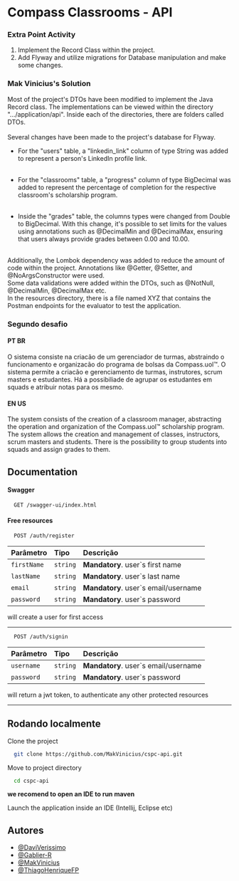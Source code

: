 
# Compass Classrooms - API
### Extra Point Activity
1. Implement the Record Class within the project.
2. Add Flyway and utilize migrations for Database manipulation and make some changes.

### Mak Vinicius's Solution
Most of the project's DTOs have been modified to implement the Java Record class. The implementations can be viewed within the directory ".../application/api". Inside each of the directories, there are folders called DTOs. <br></br>
Several changes have been made to the project's database for Flyway.

- For the "users" table, a "linkedin_link" column of type String was added to represent a person's LinkedIn profile link.<br></br>

- For the "classrooms" table, a "progress" column of type BigDecimal was added to represent the percentage of completion for the respective classroom's scholarship program.<br></br>

- Inside the "grades" table, the columns types were changed from Double to BigDecimal. With this change, it's possible to set limits for the values using annotations such as @DecimalMin and @DecimalMax, ensuring that users always provide grades between 0.00 and 10.00.<br></br>

<p>Additionally, the Lombok dependency was added to reduce the amount of code within the project. Annotations like @Getter, @Setter, and @NoArgsConstructor were used.<br>
Some data validations were added within the DTOs, such as @NotNull, @DecimalMin, @DecimalMax etc.<br>
In the resources directory, there is a file named XYZ that contains the Postman endpoints for the evaluator to test the application.</p>

### Segundo desafio

#### PT BR
O sistema consiste na criacão de um gerenciador de turmas, abstraindo o funcionamento e organizacão do programa de bolsas da Compass.uol™. O sistema permite a criacão e gerenciamento de turmas, instrutores, scrum masters e estudantes. Há a possibiliade de agrupar os estudantes em squads e atribuir notas para os mesmo.

#### EN US
The system consists of the creation of a classroom manager, abstracting the operation and organization of the Compass.uol™ scholarship program. The system allows the creation and management of classes, instructors, scrum masters and students. There is the possibility to group students into squads and assign grades to them.



## Documentation

#### Swagger

```http
  GET /swagger-ui/index.html
```

#### Free resources

```http
  POST /auth/register
```

| Parâmetro   | Tipo       | Descrição                                   |
| :---------- | :--------- | :------------------------------------------ |
| `firstName`      | `string` | **Mandatory**. user`s first name |
| `lastName`      | `string` | **Mandatory**. user`s last name |
| `email`      | `string` | **Mandatory**. user`s email/username |
| `password`      | `string` | **Mandatory**. user`s password |

will create a user for first access

---

```http
  POST /auth/signin
```

| Parâmetro   | Tipo       | Descrição                                   |
| :---------- | :--------- | :------------------------------------------ |
| `username`      | `string` | **Mandatory**. user`s email/username |
| `password`      | `string` | **Mandatory**. user`s password |

will return a jwt token, to authenticate any other protected resources

---



## Rodando localmente

Clone the project

```bash
  git clone https://github.com/MakVinicius/cspc-api.git
```

Move to project directory

```bash
  cd cspc-api
```

**we recomend to open an IDE to run maven**

Launch the application inside an IDE (Intellij, Eclipse etc)



## Autores

- [@DaviVerissimo](https://www.github.com/DaviVerissimo)
- [@Gablier-R](https://www.github.com/Gablier-R)
- [@MakVinicius](https://www.github.com/MakVinicius)
- [@ThiagoHenriqueFP](https://www.github.com/ThiagoHenriqueFP)
